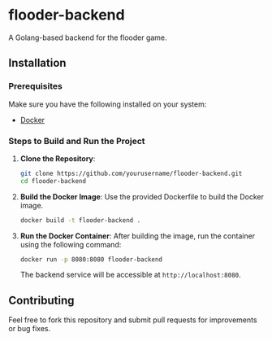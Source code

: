 # flooder-backend
A Golang-based backend for the flooder game.

## Installation

### Prerequisites
Make sure you have the following installed on your system:
- [Docker](https://www.docker.com/get-started)

### Steps to Build and Run the Project

1. **Clone the Repository**:
   ```bash
   git clone https://github.com/yourusername/flooder-backend.git
   cd flooder-backend
   ```

2. **Build the Docker Image**:
   Use the provided Dockerfile to build the Docker image.
   ```bash
   docker build -t flooder-backend .
   ```

3. **Run the Docker Container**:
   After building the image, run the container using the following command:
   ```bash
   docker run -p 8080:8080 flooder-backend
   ```

   The backend service will be accessible at `http://localhost:8080`.

## Contributing

Feel free to fork this repository and submit pull requests for improvements or bug fixes.
